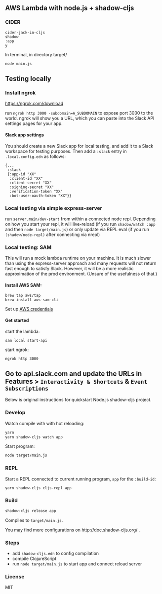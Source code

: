 AWS Lambda with node.js + shadow-cljs
----

### CIDER

    cider-jack-in-cljs
    shadow
    :app
    y

In terminal, in directory target/
   
    node main.js


## Testing locally

### Install ngrok

https://ngrok.com/download

run `ngrok http 3000 -subdomain=A_SUBDOMAIN` to expose port 3000 to the world.
ngrok will show you a URL, which you can paste into the Slack API settings pages for your app.

#### Slack app settings

You should create a new Slack app for local testing, and add it to a Slack workspace for testing purposes.
Then add a `:slack` entry in `.local.config.edn` as follows:

```
{...
 :slack
 {:app-id "XX"
  :client-id "XX"
  :client-secret "XX"
  :signing-secret "XX"
  :verification-token "XX"
  :bot-user-oauth-token "XX"}}
 ```

### Local testing via simple express-server

run `server.main/dev-start` from within a connected node repl. Depending on how you start
your repl, it will live-reload (if you run `shadow/watch :app` and then `node target/main.js`)
or only update via REPL eval (if you run `(shadow/node-repl)` after connecting via nrepl)

### Local testing: SAM

This will run a mock lambda runtime on your machine. It is much slower than using the express-server
approach and many requests will not return fast enough to satisfy Slack. However, it will be a more
realistic approximation of the prod environment. (Unsure of the usefulness of that.)

#### Install AWS SAM:

```
brew tap aws/tap
brew install aws-sam-cli
```

Set up [AWS credentials](https://docs.aws.amazon.com/serverless-application-model/latest/developerguide/serverless-getting-started-set-up-credentials.html)

#### Get started

start the lambda:
```
sam local start-api
```

start ngrok:
```
ngrok http 3000
```

Go to api.slack.com and update the URLs in Features > `Interactivity & Shortcuts` & `Event Subscriptions`
----

Below is original instructions for quickstart Node.js shadow-cljs project.


### Develop

Watch compile with with hot reloading:

```bash
yarn
yarn shadow-cljs watch app
```

Start program:

```bash
node target/main.js
```

### REPL

Start a REPL connected to current running program, `app` for the `:build-id`:

```bash
yarn shadow-cljs cljs-repl app
```

### Build

```bash
shadow-cljs release app
```

Compiles to `target/main.js`.

You may find more configurations on http://doc.shadow-cljs.org/ .

### Steps

* add `shadow-cljs.edn` to config compilation
* compile ClojureScript
* run `node target/main.js` to start app and connect reload server

### License

MIT
